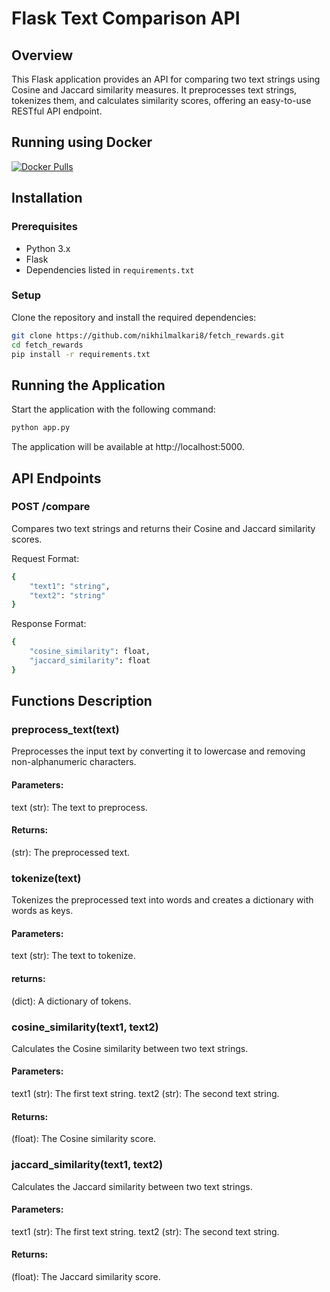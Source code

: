 # Flask Text Comparison API

## Overview
This Flask application provides an API for comparing two text strings using Cosine and Jaccard similarity measures. It preprocesses text strings, tokenizes them, and calculates similarity scores, offering an easy-to-use RESTful API endpoint.

## Running using Docker 

[![Docker Pulls](https://img.shields.io/docker/pulls/nikhilmalkari/fetch_rewards)](https://hub.docker.com/r/nikhilmalkari/fetch_rewards)

## Installation

### Prerequisites
- Python 3.x
- Flask
- Dependencies listed in `requirements.txt`

### Setup
Clone the repository and install the required dependencies:
```bash
git clone https://github.com/nikhilmalkari8/fetch_rewards.git
cd fetch_rewards
pip install -r requirements.txt
```
## Running the Application

Start the application with the following command:

```bash
python app.py
```
The application will be available at http://localhost:5000.

## API Endpoints

### POST /compare
Compares two text strings and returns their Cosine and Jaccard similarity scores.

Request Format:

```bash
{
    "text1": "string",
    "text2": "string"
}
```
Response Format:

```bash
{
    "cosine_similarity": float,
    "jaccard_similarity": float
}
```

## Functions Description

### preprocess_text(text)
Preprocesses the input text by converting it to lowercase and removing non-alphanumeric characters.

#### Parameters:
text (str): The text to preprocess.
#### Returns:
(str): The preprocessed text.

### tokenize(text)
Tokenizes the preprocessed text into words and creates a dictionary with words as keys.

#### Parameters:
text (str): The text to tokenize.
#### returns:
(dict): A dictionary of tokens.

### cosine_similarity(text1, text2)
Calculates the Cosine similarity between two text strings.

#### Parameters:
text1 (str): The first text string.
text2 (str): The second text string.
#### Returns:
(float): The Cosine similarity score.

### jaccard_similarity(text1, text2)
Calculates the Jaccard similarity between two text strings.

#### Parameters:
text1 (str): The first text string.
text2 (str): The second text string.
#### Returns:
(float): The Jaccard similarity score.
